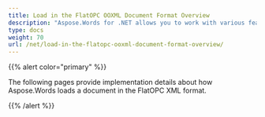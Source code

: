 ```yaml
---
title: Load in the FlatOPC OOXML Document Format Overview
description: "Aspose.Words for .NET allows you to work with various features supported on FlatOPC format import."
type: docs
weight: 70
url: /net/load-in-the-flatopc-ooxml-document-format-overview/
---
```


{{% alert color="primary" %}} 

The following pages provide implementation details about how Aspose.Words loads a document in the FlatOPC XML format.

{{% /alert %}}

